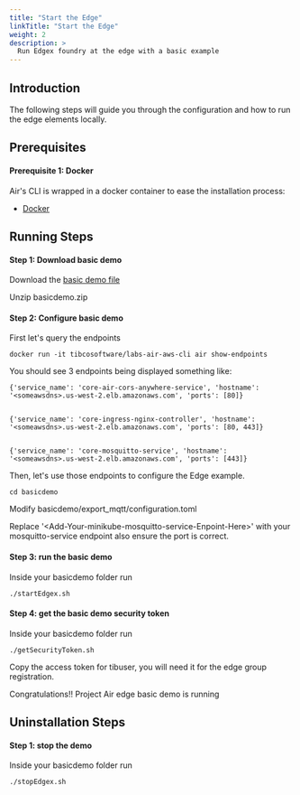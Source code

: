 ```yaml
---
title: "Start the Edge"
linkTitle: "Start the Edge"
weight: 2
description: >
  Run Edgex foundry at the edge with a basic example
---
```


## Introduction
The following steps will guide you through the configuration and how to run the edge elements locally.

## Prerequisites

#### Prerequisite 1: Docker
Air's CLI is wrapped in a docker container to ease the installation process:

* [Docker](https://www.docker.com/get-started)

## Running Steps

#### Step 1: Download basic demo

Download the [basic demo file](./basicdemo.zip)

Unzip basicdemo.zip



#### Step 2: Configure basic demo

First let's query the endpoints

```
docker run -it tibcosoftware/labs-air-aws-cli air show-endpoints
```

You should see 3 endpoints being displayed something like:

```
{'service_name': 'core-air-cors-anywhere-service', 'hostname': '<someawsdns>.us-west-2.elb.amazonaws.com', 'ports': [80]}


{'service_name': 'core-ingress-nginx-controller', 'hostname': '<someawsdns>.us-west-2.elb.amazonaws.com', 'ports': [80, 443]}


{'service_name': 'core-mosquitto-service', 'hostname': '<someawsdns>.us-west-2.elb.amazonaws.com', 'ports': [443]}
```

Then, let's use those endpoints to configure the Edge example.

```
cd basicdemo
```

Modify basicdemo/export_mqtt/configuration.toml

Replace '\<Add-Your-minikube-mosquitto-service-Enpoint-Here\>' with your mosquitto-service endpoint also ensure the port is correct.


#### Step 3: run the basic demo

Inside your basicdemo folder run

```
./startEdgex.sh
```

#### Step 4: get the basic demo security token

Inside your basicdemo folder run

```
./getSecurityToken.sh
```

Copy the access token for tibuser, you will need it for the edge group registration.

Congratulations!! Project Air edge basic demo is running


## Uninstallation Steps

#### Step 1: stop the demo

Inside your basicdemo folder run

```
./stopEdgex.sh
```

